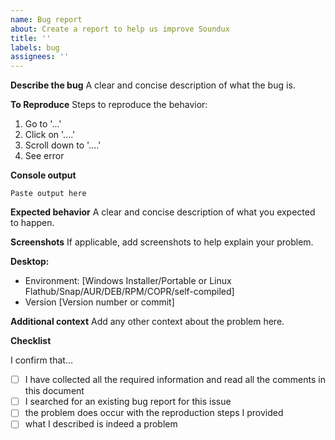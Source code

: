 ```yaml
---
name: Bug report
about: Create a report to help us improve Soundux
title: ''
labels: bug
assignees: ''
---
```


**Describe the bug**
A clear and concise description of what the bug is.

**To Reproduce**
Steps to reproduce the behavior:
1. Go to '...'
2. Click on '....'
3. Scroll down to '....'
4. See error

**Console output** <!-- REQUIRED -->
<!-- Please specify **the entire** console output up to the point where the problem occurs. See https://github.com/Soundux/Soundux/wiki/Debugging on how to start Soundux with debug features enabled -->
```
Paste output here
```

**Expected behavior**
A clear and concise description of what you expected to happen.

**Screenshots**
If applicable, add screenshots to help explain your problem.

**Desktop:** <!-- Please complete the following information, REQUIRED -->
- Environment: [Windows Installer/Portable or Linux Flathub/Snap/AUR/DEB/RPM/COPR/self-compiled]
 - Version [Version number or commit]
 <!-- REMOVE THIS LINE IF USING LINUX
 - Distribution: 
 REMOVE THIS LINE IF USING LINUX -->

**Additional context**
Add any other context about the problem here.

**Checklist**

I confirm that...
- [ ] I have collected all the required information and read all the comments in this document
- [ ] I searched for an existing bug report for this issue
- [ ] the problem does occur with the reproduction steps I provided
- [ ] what I described is indeed a problem 

<!-- 
Please tick these boxes by replacing the whitespace between the braces with an x, 
so that it looks like this: 
- [x] I have ...

Or you can tick the boxes by clicking them with your mouse after submitting the issue
-->

<!-- 
Please confirm that what you're reporting is actually a problem, so that we don't have to deal with things like in https://github.com/Soundux/Soundux/issues/145 
-->